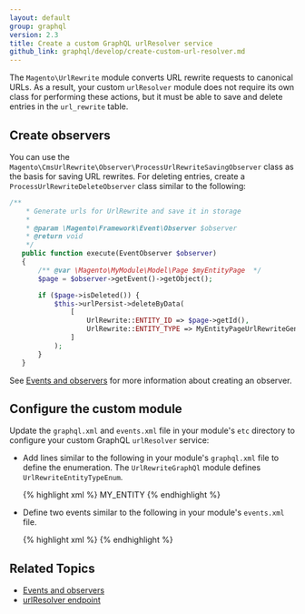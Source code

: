 ```yaml
---
layout: default
group: graphql
version: 2.3
title: Create a custom GraphQL urlResolver service
github_link: graphql/develop/create-custom-url-resolver.md
---
```



The `Magento\UrlRewrite` module converts URL rewrite requests to canonical URLs. As a result, your custom `urlResolver` module does not require its own class for performing these actions, but it must be able to save and delete entries in the `url_rewrite` table.

## Create observers

You can use the `Magento\CmsUrlRewrite\Observer\ProcessUrlRewriteSavingObserver` class as the basis for saving URL rewrites. For deleting entries, create a `ProcessUrlRewriteDeleteObserver` class similar to the following:

``` php
/**
    * Generate urls for UrlRewrite and save it in storage
    *
    * @param \Magento\Framework\Event\Observer $observer
    * @return void
    */
   public function execute(EventObserver $observer)
   {
       /** @var \Magento\MyModule\Model\Page $myEntityPage  */
       $page = $observer->getEvent()->getObject();

       if ($page->isDeleted()) {
           $this->urlPersist->deleteByData(
               [
                   UrlRewrite::ENTITY_ID => $page->getId(),
                   UrlRewrite::ENTITY_TYPE => MyEntityPageUrlRewriteGenerator::ENTITY_TYPE,
               ]
           );
       }
   }
```
See [Events and observers]({{page.baseurl}}extension-dev-guide/events-and-observers.html) for more information about creating an observer.

## Configure the custom module

Update the `graphql.xml` and `events.xml` file in your module's `etc` directory to configure your custom GraphQL `urlResolver` service:

* Add lines similar to the following in your module's `graphql.xml` file to define the enumeration. The `UrlRewriteGraphQl` module defines `UrlRewriteEntityTypeEnum`.

  {% highlight xml %}
  <config xmlns:xsi="http://www.w3.org/2001/XMLSchema-instance" xsi:noNamespaceSchemaLocation="urn:magento:module:Magento_GraphQl:etc/graphql.xsd">
    <type xsi:type="Enum" name="UrlRewriteEntityTypeEnum">
      <item name="my_entity">MY_ENTITY</item>
    </type>
  </config>
  {% endhighlight %}

* Define two events similar to the following in your module's `events.xml` file.

  {% highlight xml %}
  <event name="mymodule_page_save_after">
    <observer name="process_url_rewrite_saving" instance="Magento\MyModuleRewrite\Observer\ProcessUrlRewriteSavingObserver" />
  </event>
  <event name="mymodule_page_delete_after">
    <observer name="process_url_rewrite_delete" instance="Magento\MyModuleRewrite\Observer\ProcessUrlRewriteDeleteObserver" />
  </event>
  {% endhighlight %}

## Related Topics

* [Events and observers]({{page.baseurl}}extension-dev-guide/events-and-observers.html)
* [urlResolver endpoint]({{page.baseurl}}graphql/url-resolver.html)
